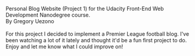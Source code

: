 Personal Blog Website (Project 1) for the Udacity Front-End Web Development Nanodegree course. <br />
By Gregory Uezono
<br />
<br />
For this project I decided to implement a Premier League football blog. I've been watching a lot of it lately and thought it'd be a fun first project to do. Enjoy and let me know what I could improve on!
